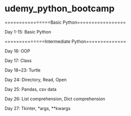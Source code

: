 # udemy_python_bootcamp
================Basic Python=================

Day 1-15: Basic Python



==============Intermediate Python==============

Day 16: OOP

Day 17: Class

Day 18~23: Turtle
  
Day 24: Directory, Read, Open
  
Day 25: Pandas, csv data

Day 26: List comprehension, Dict comprehension

Day 27: Tkinter, *args, **kwargs
